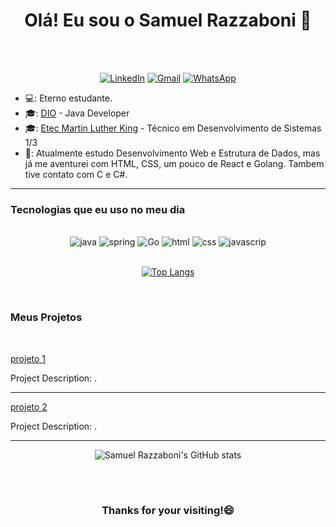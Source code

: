 <h1 align="center"> Olá! Eu sou o Samuel Razzaboni 🤚</h1>
<br><br>
<div align="center">

[![LinkedIn](https://img.shields.io/badge/linkedin-%230077B5.svg?style=for-the-badge&logo=linkedin&logoColor=white)](https://www.linkedin.com/in/samuel-razzaboni)  [![Gmail](https://img.shields.io/badge/Gmail-D14836?style=for-the-badge&logo=gmail&logoColor=white)](mailto:samuel.razzaboni@gmail.com)  [![WhatsApp](https://img.shields.io/badge/WhatsApp-25D366?style=for-the-badge&logo=whatsapp&logoColor=white)](https://api.whatsapp.com/send?phone=5511986229441) 


</div>

- 💻: Eterno estudante.
- 🎓: <a href="https://dio.me/">DIO</a> - Java Developer
- 🎓: <a href="https://etecmlk.cps.sp.gov.br/">Etec Martin Luther King</a> - Técnico em Desenvolvimento de Sistemas 1/3
- 🌱: Atualmente estudo Desenvolvimento Web e Estrutura de Dados, mas já me aventurei com HTML, CSS, um pouco de React e Golang. Tambem tive contato com C e C#.

<hr>

<h3>        Tecnologias que eu uso no meu dia</h3>


<div align="center"><br/>
    <img allign="center" alt="java" src="https://img.shields.io/badge/java-%23ED8B00.svg?style=for-the-badge&logo=openjdk&logoColor=white">
    <img allign="center" alt="spring" src="https://img.shields.io/badge/spring-%236DB33F.svg?style=for-the-badge&logo=spring&logoColor=white">
    <img allign="center" alt="Go" src="https://img.shields.io/badge/go-%2300ADD8.svg?style=for-the-badge&logo=go&logoColor=white">
    <img allign="center" alt="html" src="https://img.shields.io/badge/html5-%23E34F26.svg?style=for-the-badge&logo=html5&logoColor=white">
    <img allign="center" alt="css" src="https://img.shields.io/badge/css3-%231572B6.svg?style=for-the-badge&logo=css3&logoColor=white">
    <img allign="center" alt="javascrip" src="https://img.shields.io/badge/javascript-%23323330.svg?style=for-the-badge&logo=javascript&logoColor=%23F7DF1E">

</div>
<br>

<div align="center">

[![Top Langs](https://github-readme-stats.vercel.app/api/top-langs/?username=samuelrazz&langs_count=8)](https://github.com/anuraghazra/github-readme-stats)

 </div>


</p>
  
<Br>
    
<h3>        Meus Projetos</h3>
    
<Br>
 
 <a href="https://github.com/samuelrazz">projeto 1</a>
  
Project Description: .
 
 ***
  
 <a href="https://github.com/samuelrazz">projeto 2</a>
  
Project Description: .
  
 ***
 
<div align="center">

![Samuel Razzaboni's GitHub stats](https://github-readme-stats.vercel.app/api?username=samuelrazz&hide=contribs,prs&show_icons=true&theme=synthwave)

</div>
<Br>
<Br>

  <h3 align="center"> Thanks for your visiting!😄 </h3>

<Br>
